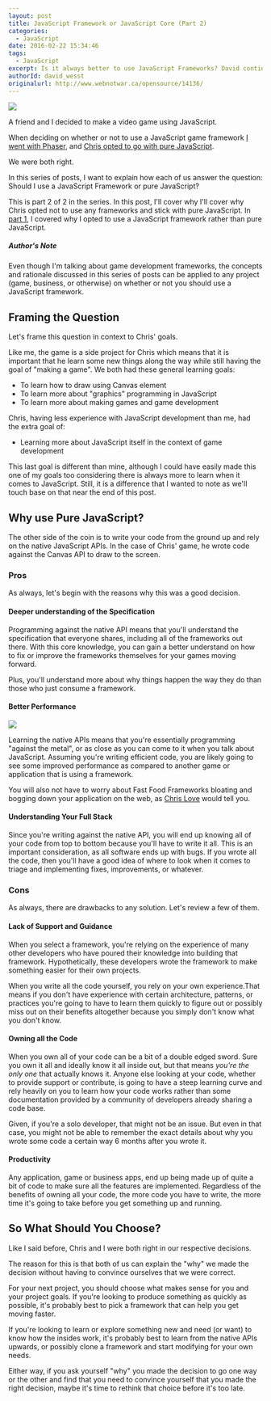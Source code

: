 ```yaml
---
layout: post
title: JavaScript Framework or JavaScript Core (Part 2)
categories:
  - JavaScript
date: 2016-02-22 15:34:46
tags:
  - JavaScript
excerpt: Is it always better to use JavaScript Frameworks? David continues his analysys and shares the pros and cons of writing your JavaScript from scratch.
authorId: david_wesst
originalurl: http://www.webnotwar.ca/opensource/14136/
---
```


![][5]

A friend and I decided to make a video game using JavaScript.

When deciding on whether or not to use a JavaScript game framework [I went with Phaser][1], and [Chris opted to go with pure JavaScript][2].

We were both right.

In this series of posts, I want to explain how each of us answer the question: Should I use a JavaScript Framework or pure JavaScript?

This is part 2 of 2 in the series. In this post, I'll cover why I'll cover why Chris opted not to use any frameworks and stick with pure JavaScript. In [part 1][3], I covered why I opted to use a JavaScript framework rather than pure JavaScript.

##### Author's Note

Even though I'm talking about game development frameworks, the concepts and rationale discussed in this series of posts can be applied to any project (game, business, or otherwise) on whether or not you should use a JavaScript framework.

## Framing the Question

Let's frame this question in context to Chris' goals.

Like me, the game is a side project for Chris which means that it is important that he learn some new things along the way&nbsp;while still having the goal of "making a game". We both had these general learning goals:

* To learn how to draw using Canvas element
* To learn more about "graphics" programming in JavaScript
* To learn more about making games and game development

Chris, having less experience with JavaScript development than me, had the extra goal of:

* Learning more about JavaScript itself in the context of game development

This last goal is different than mine, although I could have easily made this one of my goals too considering there is always more to learn when it comes to JavaScript. Still, it is a difference that I wanted to note as we'll touch base on that near the end of this post.

## Why use Pure JavaScript?

The other side of the coin is to write your code from the ground up&nbsp;and rely on the native JavaScript APIs. In the case of Chris' game, he wrote code against the Canvas API to draw to the screen.

### Pros

As always, let's begin with the reasons why this was a good decision.

#### Deeper understanding of the Specification

Programming against the native API means that you'll understand the specification that everyone shares, including all of the frameworks out there. With this core knowledge, you can gain a better understand on how to fix or improve the frameworks themselves for your games moving forward.

Plus, you'll understand more about why things happen the way they do than those who just consume a framework.

#### Better Performance

![][6]

Learning the native APIs means that you're essentially programming "against the metal", or as close as you can come to it when you talk about JavaScript. Assuming you're writing efficient code, you are likely going to see some improved performance as compared to another game or application that is using a framework.

You will also not have to worry about Fast Food Frameworks bloating and bogging down your application on the web, as [Chris Love][4] would tell you.

#### Understanding Your Full Stack

Since you're writing against the native API, you will end up knowing all of your code from top to bottom because you'll have to write it all. This is an important consideration, as all software ends up with bugs. If you wrote all the code, then you'll have a good idea of where to look when it comes to triage and implementing fixes, improvements, or whatever.

### Cons

As always, there are drawbacks to any solution. Let's review a few of them.

#### Lack of Support and Guidance

When you select a framework, you're relying on the experience of many other developers who have poured their knowledge into building that framework. Hypothetically, these developers wrote the framework to make something easier for their own projects.

When you write all the code yourself, you rely on your own experience.That means&nbsp;if you don't have experience with certain architecture, patterns, or practices you're going to have to learn them quickly to figure out or possibly miss out on their benefits altogether because you simply don't know what you don't know.

#### Owning all the Code

When you own all of your code can be a bit of a double edged sword. Sure you own it all and ideally know it all inside out, but that means _you're the only one_ that actually knows it. Anyone else looking at your code, whether to provide support or contribute, is going to have a steep learning curve and rely heavily on you to learn how your code works rather than some documentation provided by a community of developers already sharing a code base.

Given, if you're a solo developer, that might not be an issue. But even in that case, you might not be able to remember the exact details about why you wrote some code a certain way 6 months after you wrote it.

#### Productivity

Any application, game or business apps, end up being made up of quite a bit of code to make sure all the features are implemented. Regardless of the benefits of owning all your code, the more code you have to write, the more time it's going to take before you get something up and running.

## So What Should You Choose?

Like I said before, Chris and I were both right in our respective decisions.

The reason for this&nbsp;is that both of us can explain the "why" we made the decision without having to convince ourselves that we were correct.

For your next project, you should choose what makes sense for you and your project goals. If you're looking to produce something as quickly as possible, it's probably best to pick a framework that can help you get moving faster.

If you're looking to learn or explore something new and need (or want) to know how the insides work, it's probably best to learn from the native APIs upwards, or possibly clone a framework and start modifying for your own needs.

Either way, if you ask yourself "why" you made the decision to go one way or the other and find that you need to convince yourself that you made the right decision, maybe it's time to rethink that choice before it's too late.

[1]: https://github.com/davidwesst/finder-game
[2]: https://github.com/chrinkus/walk
[3]: http://www.westerndevs.com/JavaScript/JavaScript-Framework-or-JavaScript-Core-Part-1/
[4]: http://love2dev.com/#!article/Large-JavaScript-Frameworks-Are-Like-Fast-Food-Restaurants
[5]: https://blog.davidwesst.com/2016/02/JavaScript-Framework-or-Pure-JavaScript-P2/js-framework-or-pure-js-p2.png
[6]: https://blog.davidwesst.com/2016/02/JavaScript-Framework-or-Pure-JavaScript-P2/performance-graph.png
